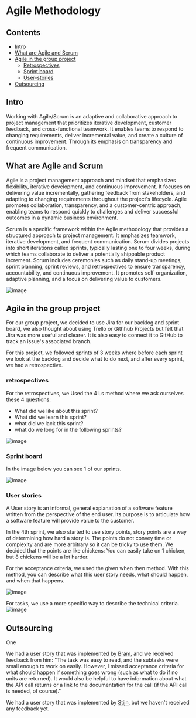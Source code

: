 # Agile Methodology

## Contents
- [Intro](#intro)
- [What are Agile and Scrum](#what-are-agile-and-scrum)
- [Agile in the group project](#agile-in-the-group-project)
  - [Retrospectives](#retrospectives)
  - [Sprint board](#sprint-board)
  - [User-stories](#user-stories)
- [Outsourcing](#outsourcing)

## Intro
Working with Agile/Scrum is an adaptive and collaborative approach to project management that prioritizes iterative development, customer feedback, and cross-functional teamwork. 
It enables teams to respond to changing requirements, deliver incremental value, and create a culture of continuous improvement. Through its emphasis on transparency and frequent communication.

## What are Agile and Scrum
Agile is a project management approach and mindset that emphasizes flexibility, iterative development, and continuous improvement. 
It focuses on delivering value incrementally, gathering feedback from stakeholders, and adapting to changing requirements throughout the project's lifecycle. 
Agile promotes collaboration, transparency, and a customer-centric approach, enabling teams to respond quickly to challenges and deliver successful outcomes in a dynamic business environment.

Scrum is a specific framework within the Agile methodology that provides a structured approach to project management. It emphasizes teamwork, iterative development, and frequent communication. 
Scrum divides projects into short iterations called sprints, typically lasting one to four weeks, during which teams collaborate to deliver a potentially shippable product increment. 
Scrum includes ceremonies such as daily stand-up meetings, sprint planning, sprint reviews, and retrospectives to ensure transparency, accountability, and continuous improvement. 
It promotes self-organization, adaptive planning, and a focus on delivering value to customers.

![image](https://github.com/TotalTactician/Documentation/assets/81526735/8ea943f9-a6fc-4c78-bdf9-cf15eef5abc0)


## Agile in the group project
For our group project, we decided to use Jira for our backlog and sprint board, we also thought about using Trello or Githhub Projects but felt that Jira was more useful and clearer.
It is also easy to connect it to GitHub to track an issue's associated branch.

For this project, we followed sprints of 3 weeks where before each sprint we look at the backlog and decide what to do next, and after every sprint, we had a retrospective.

### retrospectives
For the retrospectives, we Used the 4 Ls method where we ask ourselves these 4 questions: 
- What did we like about this sprint?
- What did we learn this sprint?
- what did we lack this sprint?
- what do we long for in the following sprints?

![image](https://github.com/TotalTactician/Documentation/assets/81526735/e103a8bf-5ff3-4a97-85fc-661ec60ba7ba)


### Sprint board
In the image below you can see 1 of our sprints.

![image](https://github.com/TotalTactician/Documentation/assets/81526735/80fe7cd7-ec48-41d1-b788-e65b3cae1875)

### User stories
A User story is an informal, general explanation of a software feature written from the perspective of the end user. Its purpose is to articulate how a software feature will provide value to the customer.

In the 4th sprint, we also started to use story points, story points are a way of determining how hard a story is. 
The points do not convey time or complexity and are more arbitrary so it can be tricky to use them. We decided that the points are like chickens: You can easily take on 1 chicken, but 8 chickens will be a lot harder. 

For the acceptance criteria, we used the given when then method. With this method, you can describe what this user story needs, what should happen, and when that happens.

![image](https://github.com/TotalTactician/Documentation/assets/81526735/5c329337-f6f1-4fd0-b77a-7358eda0e600)



For tasks, we use a more specific way to describe the technical criteria.
![image](https://github.com/TotalTactician/Documentation/assets/81526735/7ee56ff7-e417-4632-857b-6142b5e76aca)

## Outsourcing
One 

We had a user story that was implemented by [Bram](https://github.com/BramVerkuijlen), and we received feedback from him: "The task was easy to read, and the subtasks were small enough to work on easily. However, I missed acceptance criteria for what should happen if something goes wrong (such as what to do if no units are returned). It would also be helpful to have information about what the API call returns or a link to the documentation for the call (if the API call is needed, of course)."

We had a user story that was implemented by [Stijn](https://github.com/Spider-Frog), but we haven't received any feedback yet.
